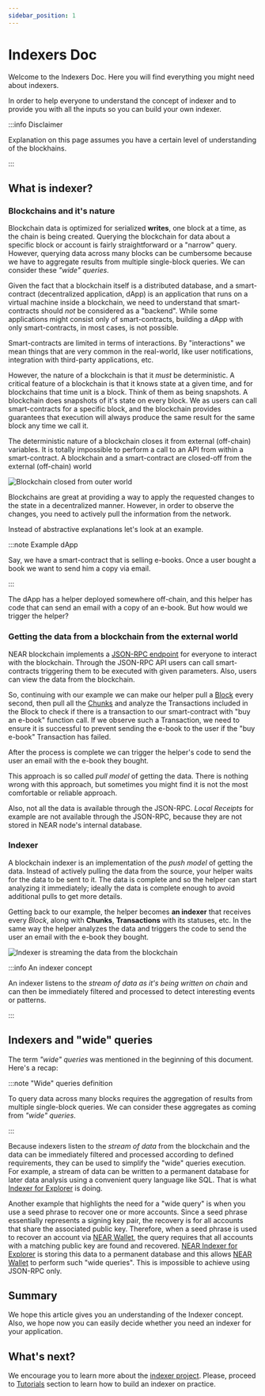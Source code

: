 ```yaml
---
sidebar_position: 1
---
```


# Indexers Doc

Welcome to the Indexers Doc. Here you will find everything you might need about indexers.

In order to help everyone to understand the concept of indexer and to provide you with all the inputs so you can build your own indexer.

:::info Disclaimer

Explanation on this page assumes you have a certain level of understanding of the blockhains.

:::


## What is indexer?

### Blockchains and it's nature

Blockchain data is optimized for serialized **writes**, one block at a time, as the chain is being created. Querying the blockchain for data about a specific block or account is fairly straightforward or a "narrow" query. However, querying data across many blocks can be cumbersome because we have to aggregate results from multiple single-block queries. We can consider these *"wide" queries*.

Given the fact that a blockchain itself is a distributed database, and a smart-contract (decentralized application, dApp) is an application that runs on a virtual machine inside a blockchain, we need to understand that smart-contracts should *not* be considered as a "backend". While some applications might consist only of smart-contracts, building a dApp with only smart-contracts, in most cases, is not possible.

Smart-contracts are limited in terms of interactions. By "interactions" we mean things that are very common in the real-world, like user notifications, integration with third-party applications, etc.

However, the nature of a blockchain is that it *must* be deterministic. A critical feature of a blockchain is that it knows state at a given time, and for blockchains that time unit is a block. Think of them as being snapshots. A blockchain does snapshots of it's state on every block. We as users can call smart-contracts for a specific block, and the blockchain provides guarantees that execution will always produce the same result for the same block any time we call it.

The deterministic nature of a blockchain closes it from external (off-chain) variables. It is totally impossible to perform a call to an API from within a smart-contract. A blockchain and a smart-contract are closed-off from the external (off-chain) world

![Blockchain closed from outer world](/docs/intro/blockchain.png)

Blockchains are great at providing a way to apply the requested changes to the state in a decentralized manner. However, in order to observe the changes, you need to actively pull the information from the network.

Instead of abstractive explanations let's look at an example.

:::note Example dApp

Say, we have a smart-contract that is selling e-books. Once a user bought a book we want to send him a copy via email.

:::


The dApp has a helper deployed somewhere off-chain, and this helper has code that can send an email with a copy of an e-book. But how would we trigger the helper?

### Getting the data from a blockchain from the external world

NEAR blockchain implements a [JSON-RPC endpoint](https://docs.near.org/docs/api/rpc) for everyone to interact with the blockchain. Through the JSON-RPC API users can call smart-contracts triggering them to be executed with given parameters. Also, users can view the data from the blockchain.

So, continuing with our example we can make our helper pull a [Block](https://docs.near.org/docs/api/rpc/block-chunk#block) every second, then pull all the [Chunks](https://docs.near.org/docs/api/rpc/block-chunk#chunk) and analyze the Transactions included in the Block to check if there is a transaction to our smart-contract with "buy an e-book" function call. If we observe such a Transaction, we need to ensure it is successful to prevent sending the e-book to the user if the "buy e-book" Transaction has failed.

After the process is complete we can trigger the helper's code to send the user an email with the e-book they bought.

This approach is so called *pull model* of getting the data. There is nothing wrong with this approach, but sometimes you might find it is not the most comfortable or reliable approach.

Also, not all the data is available through the JSON-RPC. *Local Receipts* for example are not available through the JSON-RPC, because they are not stored in NEAR node's internal database.

### Indexer

A blockchain indexer is an implementation of the *push model* of getting the data. Instead of actively pulling the data from the source, your helper waits for the data to be sent to it. The data is complete and so the helper can start analyzing it immediately; ideally the data is complete enough to avoid additional pulls to get more details.

Getting back to our example, the helper becomes **an indexer** that receives every *Block*, along with **Chunks**, **Transactions** with its statuses, etc. In the same way the helper analyzes the data and triggers the code to send the user an email with the e-book they bought.

![Indexer is streaming the data from the blockchain](/docs/intro/indexer.png)

:::info An indexer concept

An indexer listens to the *stream of data as it's being written on chain* and can then be immediately filtered and processed to detect interesting events or patterns.

:::


## Indexers and "wide" queries

The term *"wide" queries* was mentioned in the beginning of this document. Here's a recap:

:::note "Wide" queries definition

To query data across many blocks requires the aggregation of results from multiple single-block queries. We can consider these aggregates as coming from *"wide" queries*.

:::

Because indexers listen to the *stream of data* from the blockchain and the data can be immediately filtered and processed according to defined requirements, they can be used to simplify the "wide" queries execution. For example, a stream of data can be written to a permanent database for later data analysis using a convenient query language like SQL. That is what [Indexer for Explorer](./projects/near-indexer-for-explorer.mdx) is doing.

Another example that highlights the need for a "wide query" is when you use a seed phrase to recover one or more accounts. Since a seed phrase essentially represents a signing key pair, the recovery is for all accounts that share the associated public key. Therefore, when a seed phrase is used to recover an account via [NEAR Wallet](https://wallet.near.org), the query requires that all accounts with a matching public key are found and recovered. [NEAR Indexer for Explorer](./projects/near-indexer-for-explorer.mdx) is storing this data to a permanent database and this allows [NEAR Wallet](https://wallet.near.org) to perform such "wide queries". This is impossible to achieve using JSON-RPC only.

## Summary

We hope this article gives you an understanding of the Indexer concept. Also, we hope now you can easily decide whether you need an indexer for your application.

## What's next?

We encourage you to learn more about the [indexer project](./projects/overview.md). Please, proceed to [Tutorials](/tutorials/intro) section to learn how to build an indexer on practice.


